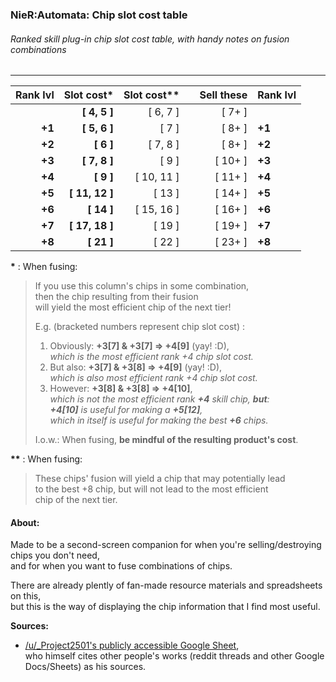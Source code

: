 ### NieR:Automata: **Chip slot cost table** 
###### Ranked skill plug-in chip slot cost table, with handy notes on fusion combinations 
--- 

| Rank lvl  |  Slot cost\* | Slot cost\*\* | | Sell these | Rank lvl  |
|----------:|-------------:|--------------:|-|-----------:|:----------|
|           |**[  4, 5  ]**|    [  6,  7 ] | | [ 7+     ] |           |
|   **+1**  |**[  5, 6  ]**|    [      7 ] | | [ 8+     ] |   **+1**  |
|   **+2**  |**[     6  ]**|    [  7,  8 ] | | [ 8+     ] |   **+2**  |
|   **+3**  |**[  7, 8  ]**|    [      9 ] | | [ 10+    ] |   **+3**  |
|   **+4**  |**[     9  ]**|    [ 10, 11 ] | | [ 11+    ] |   **+4**  |
|   **+5**  |**[ 11, 12 ]**|    [     13 ] | | [ 14+    ] |   **+5**  |
|   **+6**  |**[     14 ]**|    [ 15, 16 ] | | [ 16+    ] |   **+6**  |
|   **+7**  |**[ 17, 18 ]**|    [     19 ] | | [ 19+    ] |   **+7**  |
|   **+8**  |**[     21 ]**|    [     22 ] | | [ 23+    ] |   **+8**  |

**\***  : When fusing:  
>    If you use this column's chips in some combination,  
>    then the chip resulting from their fusion  
>    will yield the most efficient chip of the next tier!  
>  
>  E.g. (bracketed numbers represent chip slot cost) :  
>  
>  1.  Obviously: **+3[7] & +3[7] => +4[9]** (yay! :D),  
>    *which is the most efficient rank +4 chip slot cost.*  
>  2.  But also:  **+3[7] & +3[8] => +4[9]**  (yay! :D),  
>    *which is also most efficient rank +4 chip slot cost.*  
>  3.  However:   **+3[8] & +3[8] => +4[10]**,  
>    *which is not the most efficient rank **+4** skill chip, **but**:  
>    **+4[10]** is useful for making a **+5[12]**,  
>    which in itself is useful for making the best **+6** chips.*  
>  
>  I.o.w.: When fusing, __be mindful of the resulting product's cost__.  

**\*\*** : When fusing:  
>  These chips' fusion will yield a chip that may potentially lead  
>  to the best +8 chip, but will not lead to the most efficient  
>  chip of the next tier.  

#### About:
Made to be a second-screen companion for when you're selling/destroying chips you don't need,  
and for when you want to fuse combinations of chips.  

There are already plently of fan-made resource materials and spreadsheets on this,  
but this is the way of displaying the chip information that I find most useful.  

**Sources:**
- [/u/_Project2501's publicly accessible Google Sheet](https://docs.google.com/spreadsheets/d/1fNMz4foJEWZpbbZH3GcdwucftESNYNffEOobdCyRO4E/pubhtml#),  
  who himself cites other people's works (reddit threads and other Google Docs/Sheets) as his sources.